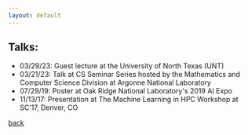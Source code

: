 ```yaml
---
layout: default
---
```


## Talks:

* 03/29/23: Guest lecture at the University of North Texas (UNT)
* 03/21/23: Talk at CS Seminar Series hosted by the Mathematics and Computer Science Division at Argonne National Laboratory 
* 07/29/19: Poster at Oak Ridge National Laboratory's 2019 AI Expo
* 11/13/17: Presentation at The Machine Learning in HPC Workshop at SC’17, Denver, CO


[back](./)
